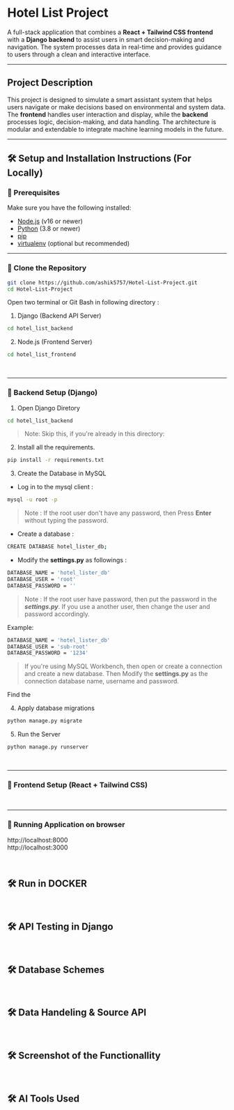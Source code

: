 # Hotel List Project

A full-stack application that combines a **React + Tailwind CSS frontend** with a **Django backend** to assist users in smart decision-making and navigation. The system processes data in real-time and provides guidance to users through a clean and interactive interface.

---

## Project Description

This project is designed to simulate a smart assistant system that helps users navigate or make decisions based on environmental and system data. The **frontend** handles user interaction and display, while the **backend** processes logic, decision-making, and data handling. The architecture is modular and extendable to integrate machine learning models in the future.

---

## 🛠️ Setup and Installation Instructions (For Locally)

### 🔸 Prerequisites

Make sure you have the following installed:

- [Node.js](https://nodejs.org/) (v16 or newer)
- [Python](https://www.python.org/downloads/) (3.8 or newer)
- [pip](https://pip.pypa.io/en/stable/)
- [virtualenv](https://virtualenv.pypa.io/) (optional but recommended)

---

### 🔸 Clone the Repository

```bash
git clone https://github.com/ashik5757/Hotel-List-Project.git
cd Hotel-List-Project
```

Open two terminal or Git Bash in following directory : 
1. Django (Backend API Server)
```bash
cd hotel_list_backend
```
2. Node.js (Frontend Server)
```bash
cd hotel_list_frontend
```

<br>

---

### 🔸 Backend Setup (Django)

1. Open Django Diretory
```bash
cd hotel_list_backend
```
> Note: Skip this, if you're already in this directory:

2. Install all the requirements.
```bash
pip install -r requirements.txt
```

3. Create the Database in MySQL

- Log in to the mysql client :

```bash
mysql -u root -p
```

> Note : If the root user don't have any password, then Press **Enter** without typing the password.

- Create a database :

```bash
CREATE DATABASE hotel_lister_db;
```

- Modify the **settings.py** as followings :


```bash
DATABASE_NAME = 'hotel_lister_db'
DATABASE_USER = 'root'
DATABASE_PASSWORD = '' 
```
> Note : If the root user have password, then put the password in the ***settings.py***. If you use a another user, then change the user and password accordingly.

Example:

```bash
DATABASE_NAME = 'hotel_lister_db'
DATABASE_USER = 'sub-root'
DATABASE_PASSWORD = '1234'
```


> If you're using MySQL Workbench, then open or create a connection and create a new database. Then Modify the **settings.py** as the connection database name, username and password.




Find the  


4. Apply database migrations
```bash
python manage.py migrate   
```

5. Run the Server
```bash        
python manage.py runserver
```

<br>

---
### 🔸 Frontend Setup (React + Tailwind CSS)


<br>

---
### 🔸 Running Application on browser
http://localhost:8000
<br>
http://localhost:3000



<br>


## 🛠️ Run in DOCKER



<br>


## 🛠️ API Testing in Django


<br>


## 🛠️ Database Schemes



<br>


## 🛠️ Data Handeling & Source API


<br>


## 🛠️ Screenshot of the Functionallity


<br>


## 🛠️ AI Tools Used